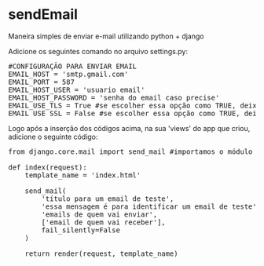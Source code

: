 # sendEmail
Maneira simples de enviar e-mail utilizando python + django

Adicione os seguintes comando no arquivo settings.py:

<pre>
#CONFIGURAÇÃO PARA ENVIAR EMAIL
EMAIL_HOST = 'smtp.gmail.com'
EMAIL_PORT = 587
EMAIL_HOST_USER = 'usuario email'
EMAIL_HOST_PASSWORD = 'senha do email caso precise'
EMAIL_USE_TLS = True #se escolher essa opção como TRUE, deixe a de baixo como FALSE
EMAIL_USE_SSL = False #se escolher essa opção como TRUE, deixe a de cima como FALSE
</pre>

Logo após a inserção dos códigos acima, na sua 'views' do app que criou, adicione o seguinte código:

<pre>
from django.core.mail import send_mail #importamos o módulo para enviarmos email

def index(request):
    template_name = 'index.html'

    send_mail(
        'título para um email de teste',
        'essa mensagem é para identificar um email de teste',
        'emails de quem vai enviar',
        ['email de quem vai receber'],
        fail_silently=False
    )

    return render(request, template_name)
    
</pre>
